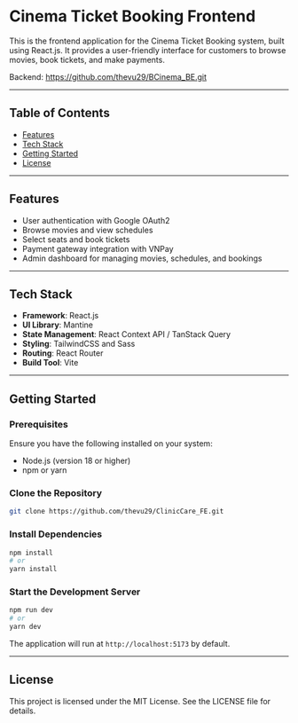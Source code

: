 # Cinema Ticket Booking Frontend

This is the frontend application for the Cinema Ticket Booking system, built using React.js. It provides a user-friendly interface for customers to browse movies, book tickets, and make payments.

Backend: https://github.com/thevu29/BCinema_BE.git

---

## Table of Contents
- [Features](#features)
- [Tech Stack](#tech-stack)
- [Getting Started](#getting-started)
- [License](#license)

---

## Features
- User authentication with Google OAuth2
- Browse movies and view schedules
- Select seats and book tickets
- Payment gateway integration with VNPay
- Admin dashboard for managing movies, schedules, and bookings

---

## Tech Stack
- **Framework**: React.js
- **UI Library**: Mantine
- **State Management**: React Context API / TanStack Query
- **Styling**: TailwindCSS and Sass
- **Routing**: React Router
- **Build Tool**: Vite

---

## Getting Started

### Prerequisites
Ensure you have the following installed on your system:
- Node.js (version 18 or higher)
- npm or yarn

### Clone the Repository
```bash
git clone https://github.com/thevu29/ClinicCare_FE.git
```

### Install Dependencies
```bash
npm install
# or
yarn install
```

### Start the Development Server
```bash
npm run dev
# or
yarn dev
```

The application will run at `http://localhost:5173` by default.

---

## License
This project is licensed under the MIT License. See the LICENSE file for details.

